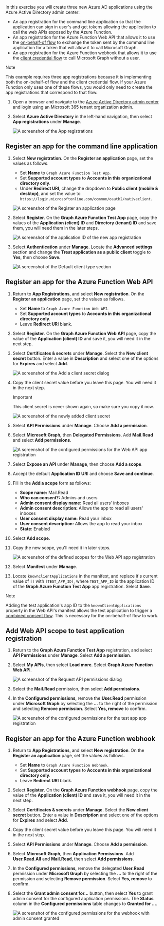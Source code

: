 <!-- markdownlint-disable MD002 MD041 -->

In this exercise you will create three new Azure AD applications using the Azure Active Directory admin center:

- An app registration for the command line application so that the application can sign in user's and get tokens allowing the application to call the web APIs exposed by the Azure Function.
- An app registration for the Azure Function Web API that allows it to use the [on-behalf-of flow](https://docs.microsoft.com/azure/active-directory/develop/v2-oauth2-on-behalf-of-flow) to exchange the token sent by the command line application for a token that will allow it to call Microsoft Graph.
- An app registration for the Azure Function webhook that allows it to use the [client credential flow](https://docs.microsoft.com/azure/active-directory/develop/v2-oauth2-client-creds-grant-flow) to call Microsoft Graph without a user.

> [!NOTE]
> This example requires three app registrations because it is implementing both the on-behalf-of flow and the client credential flow. If your Azure Function only uses one of these flows, you would only need to create the app registrations that correspond to that flow.

1. Open a browser and navigate to the [Azure Active Directory admin center](https://aad.portal.azure.com) and login using an Microsoft 365 tenant organization admin.

1. Select **Azure Active Directory** in the left-hand navigation, then select **App registrations** under **Manage**.

    ![A screenshot of the App registrations ](./images/aad-portal-app-registrations.png)

## Register an app for the command line application

1. Select **New registration**. On the **Register an application** page, set the values as follows.

    - Set **Name** to `Graph Azure Function Test App`.
    - Set **Supported account types** to **Accounts in this organizational directory only**.
    - Under **Redirect URI**, change the dropdown to **Public client (mobile & desktop)**, and set the value to `https://login.microsoftonline.com/common/oauth2/nativeclient`.

    ![A screenshot of the Register an application page](./images/register-command-line-app.png)

1. Select **Register**. On the **Graph Azure Function Test App** page, copy the values of the **Application (client) ID** and **Directory (tenant) ID** and save them, you will need them in the later steps.

    ![A screenshot of the application ID of the new app registration](./images/aad-application-id.png)

1. Select **Authentication** under **Manage**. Locate the **Advanced settings** section and change the **Treat application as a public client** toggle to **Yes**, then choose **Save**.

    ![A screenshot of the Default client type section](./images/aad-default-client-type.png)

## Register an app for the Azure Function Web API

1. Return to **App Registrations**, and select **New registration**. On the **Register an application** page, set the values as follows.

    - Set **Name** to `Graph Azure Function Web API`.
    - Set **Supported account types** to **Accounts in this organizational directory only**.
    - Leave **Redirect URI** blank.

1. Select **Register**. On the **Graph Azure Function Web API** page, copy the value of the **Application (client) ID** and save it, you will need it in the next step.

1. Select **Certificates & secrets** under **Manage**. Select the **New client secret** button. Enter a value in **Description** and select one of the options for **Expires** and select **Add**.

    ![A screenshot of the Add a client secret dialog](./images/aad-new-client-secret.png)

1. Copy the client secret value before you leave this page. You will need it in the next step.

    > [!IMPORTANT]
    > This client secret is never shown again, so make sure you copy it now.

    ![A screenshot of the newly added client secret](./images/aad-copy-client-secret.png)

1. Select **API Permissions** under **Manage**. Choose **Add a permission**.

1. Select **Microsoft Graph**, then **Delegated Permissions**. Add **Mail.Read** and select **Add permissions**.

    ![A screenshot of the configured permissions for the Web API app registration](./images/web-api-configured-permissions.png)

1. Select **Expose an API** under **Manage**, then choose **Add a scope**.

1. Accept the default **Application ID URI** and choose **Save and continue**.

1. Fill in the **Add a scope** form as follows:

    - **Scope name:** Mail.Read
    - **Who can consent?:** Admins and users
    - **Admin consent display name:** Read all users' inboxes
    - **Admin consent description:** Allows the app to read all users' inboxes
    - **User consent display name:** Read your inbox
    - **User consent description:** Allows the app to read your inbox
    - **State:** Enabled

1. Select **Add scope**.

1. Copy the new scope, you'll need it in later steps.

    ![A screenshot of the defined scopes for the Web API app registration](./images/web-api-defined-scopes.png)

1. Select **Manifest** under **Manage**.

1. Locate `knownClientApplications` in the manifest, and replace it's current value of `[]` with `[TEST_APP_ID]`, where `TEST_APP_ID` is the application ID of the **Graph Azure Function Test App** app registration. Select **Save**.

> [!NOTE]
> Adding the test application's app ID to the `knownClientApplications` property in the Web API's manifest allows the test application to trigger a [combined consent flow](https://docs.microsoft.com/azure/active-directory/develop/v2-oauth2-on-behalf-of-flow#default-and-combined-consent). This is necessary for the on-behalf-of flow to work.

## Add Web API scope to test application registration

1. Return to the **Graph Azure Function Test App** registration, and select **API Permissions** under **Manage**. Select **Add a permission**.

1. Select **My APIs**, then select **Load more**. Select **Graph Azure Function Web API**.

    ![A screenshot of the Request API permissions dialog](./images/test-app-add-permissions.png)

1. Select the **Mail.Read** permission, then select **Add permissions**.

1. In the **Configured permissions**, remove the **User.Read** permission under **Microsoft Graph** by selecting the **...** to the right of the permission and selecting **Remove permission**. Select **Yes, remove** to confirm.

    ![A screenshot of the configured permissions for the test app app registration](./images/test-app-configured-permissions.png)

## Register an app for the Azure Function webhook

1. Return to **App Registrations**, and select **New registration**. On the **Register an application** page, set the values as follows.

    - Set **Name** to `Graph Azure Function Webhook`.
    - Set **Supported account types** to **Accounts in this organizational directory only**.
    - Leave **Redirect URI** blank.

1. Select **Register**. On the **Graph Azure Function webhook** page, copy the value of the **Application (client) ID** and save it, you will need it in the next step.

1. Select **Certificates & secrets** under **Manage**. Select the **New client secret** button. Enter a value in **Description** and select one of the options for **Expires** and select **Add**.

1. Copy the client secret value before you leave this page. You will need it in the next step.

1. Select **API Permissions** under **Manage**. Choose **Add a permission**.

1. Select **Microsoft Graph**, then **Application Permissions**. Add **User.Read.All** and **Mail.Read**, then select **Add permissions**.

1. In the **Configured permissions**, remove the delegated **User.Read** permission under **Microsoft Graph** by selecting the **...** to the right of the permission and selecting **Remove permission**. Select **Yes, remove** to confirm.

1. Select the **Grant admin consent for...** button, then select **Yes** to grant admin consent for the configured application permissions. The **Status** column in the **Configured permissions** table changes to **Granted for ...**.

    ![A screenshot of the configured permissions for the webhook with admin consent granted](./images/webhook-configured-permissions.png)
